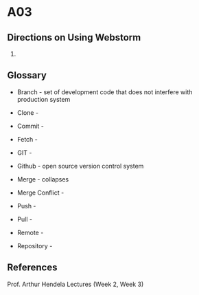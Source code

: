 # A03
## Directions on Using Webstorm
1. 

## Glossary
- Branch - set of development code that does not interfere with production system

- Clone - 

- Commit -

- Fetch -

- GIT -

- Github - open source version control system

- Merge - collapses 

- Merge Conflict -

- Push -

- Pull -

- Remote -

- Repository -

## References

Prof. Arthur Hendela Lectures (Week 2, Week 3)
